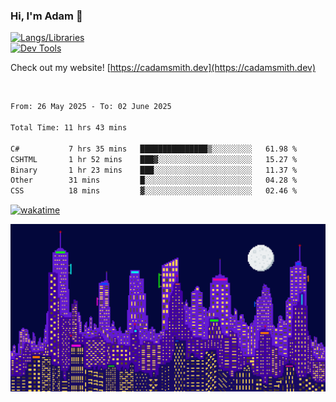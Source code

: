 ### Hi, I'm Adam 👋

[![Langs/Libraries](https://skillicons.dev/icons?i=cs,dotnet,js,css,html,sass,ts,jquery,bootstrap)](https://skillicons.dev)
<br/>
[![Dev Tools](https://skillicons.dev/icons?i=git,github,githubactions,visualstudio)](https://skillicons.dev)

Check out my website! [https://cadamsmith.dev](https://cadamsmith.dev)

<br/>

<!--START_SECTION:waka-->

```txt
From: 26 May 2025 - To: 02 June 2025

Total Time: 11 hrs 43 mins

C#           7 hrs 35 mins   ███████████████▒░░░░░░░░░   61.98 %
CSHTML       1 hr 52 mins    ███▓░░░░░░░░░░░░░░░░░░░░░   15.27 %
Binary       1 hr 23 mins    ███░░░░░░░░░░░░░░░░░░░░░░   11.37 %
Other        31 mins         █░░░░░░░░░░░░░░░░░░░░░░░░   04.28 %
CSS          18 mins         ▓░░░░░░░░░░░░░░░░░░░░░░░░   02.46 %
```

<!--END_SECTION:waka-->

[![wakatime](https://wakatime.com/badge/user/2234bda2-efd3-47c5-8724-79108edfe9aa.svg)](https://wakatime.com/@2234bda2-efd3-47c5-8724-79108edfe9aa)

![Pixelated city at night](./media/city.gif)
